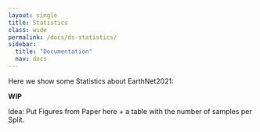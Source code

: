 ```yaml
---
layout: single
title: Statistics
class: wide
permalink: /docs/ds-statistics/
sidebar:
  title: "Documentation"
  nav: docs
---
```


Here we show some Statistics about EarthNet2021:

**WIP**

Idea: Put Figures from Paper here + a table with the number of samples per Split.
